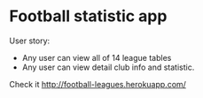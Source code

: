# Football statistic app

User story: 
  * Any user can view all of 14 league tables
  * Any user can view detail club info and statistic.

Check it http://football-leagues.herokuapp.com/
